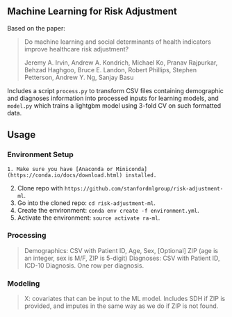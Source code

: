 ## Machine Learning for Risk Adjustment

Based on the paper:

  > Do machine learning and social determinants of health indicators improve healthcare risk adjustment?
  >
  > Jeremy A. Irvin, Andrew A. Kondrich, Michael Ko, Pranav Rajpurkar, Behzad Haghgoo, Bruce E. Landon, Robert Phillips, Stephen Petterson, Andrew Y. Ng, Sanjay Basu 

Includes a script `process.py` to transform CSV files containing demographic and diagnoses information into processed inputs for learning models, and `model.py` which trains a lightgbm model using 3-fold CV on such formatted data.
## Usage

### Environment Setup
    1. Make sure you have [Anaconda or Miniconda](https://conda.io/docs/download.html) installed.
  2. Clone repo with `https://github.com/stanfordmlgroup/risk-adjustment-ml`.
  3. Go into the cloned repo: `cd risk-adjustment-ml`.
  4. Create the environment: `conda env create -f environment.yml`.
  5. Activate the environment: `source activate ra-ml`.

### Processing
> Demographics: CSV with Patient ID, Age, Sex, [Optional] ZIP (age is an integer, sex is M/F, ZIP is 5-digit)  Diagnoses: CSV with Patient ID, ICD-10 Diagnosis. One row per diagnosis.

### Modeling

> X: covariates that can be input to the ML model. Includes SDH if ZIP is provided, and imputes in the same way as we do if ZIP is not found.